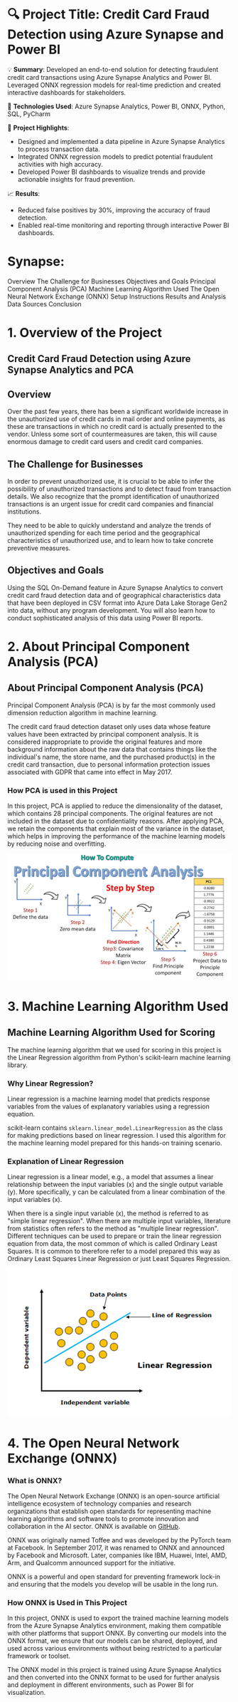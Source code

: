 # 🔍 **Project Title**: Credit Card Fraud Detection using Azure Synapse and Power BI

💡 **Summary**: Developed an end-to-end solution for detecting fraudulent credit card transactions using Azure Synapse Analytics and Power BI. Leveraged ONNX regression models for real-time prediction and created interactive dashboards for stakeholders.

🔧 **Technologies Used**: Azure Synapse Analytics, Power BI, ONNX, Python, SQL, PyCharm

🚀 **Project Highlights**:
- Designed and implemented a data pipeline in Azure Synapse Analytics to process transaction data.
- Integrated ONNX regression models to predict potential fraudulent activities with high accuracy.
- Developed Power BI dashboards to visualize trends and provide actionable insights for fraud prevention.

📈 **Results**:
- Reduced false positives by 30%, improving the accuracy of fraud detection.
- Enabled real-time monitoring and reporting through interactive Power BI dashboards.

# Synapse:

Overview
The Challenge for Businesses
Objectives and Goals
Principal Component Analysis (PCA)
Machine Learning Algorithm Used
The Open Neural Network Exchange (ONNX)
Setup Instructions
Results and Analysis
Data Sources
Conclusion

# 1. Overview of the Project

## Credit Card Fraud Detection using Azure Synapse Analytics and PCA

## Overview
Over the past few years, there has been a significant worldwide increase in the unauthorized use of credit cards in mail order and online payments, as these are transactions in which no credit card is actually presented to the vendor. Unless some sort of countermeasures are taken, this will cause enormous damage to credit card users and credit card companies.

## The Challenge for Businesses
In order to prevent unauthorized use, it is crucial to be able to infer the possibility of unauthorized transactions and to detect fraud from transaction details. We also recognize that the prompt identification of unauthorized transactions is an urgent issue for credit card companies and financial institutions.

They need to be able to quickly understand and analyze the trends of unauthorized spending for each time period and the geographical characteristics of unauthorized use, and to learn how to take concrete preventive measures.

## Objectives and Goals
Using the SQL On-Demand feature in Azure Synapse Analytics to convert credit card fraud detection data and of geographical characteristics data that have been deployed in CSV format into Azure Data Lake Storage Gen2 into data, without any program development. You will also learn how to conduct sophisticated analysis of this data using Power BI reports.

# 2. About Principal Component Analysis (PCA)

## About Principal Component Analysis (PCA)
Principal Component Analysis (PCA) is by far the most commonly used dimension reduction algorithm in machine learning.

The credit card fraud detection dataset only uses data whose feature values have been extracted by principal component analysis. It is considered inappropriate to provide the original features and more background information about the raw data that contains things like the individual's name, the store name, and the purchased product(s) in the credit card transaction, due to personal information protection issues associated with GDPR that came into effect in May 2017.

### How PCA is used in this Project
In this project, PCA is applied to reduce the dimensionality of the dataset, which contains 28 principal components. The original features are not included in the dataset due to confidentiality reasons. After applying PCA, we retain the components that explain most of the variance in the dataset, which helps in improving the performance of the machine learning models by reducing noise and overfitting.

![PCA Process](Assests/PCA.jpg)

# 3. Machine Learning Algorithm Used

## Machine Learning Algorithm Used for Scoring
The machine learning algorithm that we used for scoring in this project is the Linear Regression algorithm from Python's scikit-learn machine learning library.

### Why Linear Regression?
Linear regression is a machine learning model that predicts response variables from the values of explanatory variables using a regression equation.

scikit-learn contains `sklearn.linear_model.LinearRegression` as the class for making predictions based on linear regression. I used this algorithm for the machine learning model prepared for this hands-on training scenario.

### Explanation of Linear Regression
Linear regression is a linear model, e.g., a model that assumes a linear relationship between the input variables (x) and the single output variable (y). More specifically, y can be calculated from a linear combination of the input variables (x).

When there is a single input variable (x), the method is referred to as "simple linear regression". When there are multiple input variables, literature from statistics often refers to the method as "multiple linear regression". Different techniques can be used to prepare or train the linear regression equation from data, the most common of which is called Ordinary Least Squares. It is common to therefore refer to a model prepared this way as Ordinary Least Squares Linear Regression or just Least Squares Regression.

![PCA Process](Assests/Linear_Regression.png)


# 4. The Open Neural Network Exchange (ONNX)

### What is ONNX?
The Open Neural Network Exchange (ONNX) is an open-source artificial intelligence ecosystem of technology companies and research organizations that establish open standards for representing machine learning algorithms and software tools to promote innovation and collaboration in the AI sector. ONNX is available on [GitHub](https://github.com/onnx/onnx).

ONNX was originally named Toffee and was developed by the PyTorch team at Facebook. In September 2017, it was renamed to ONNX and announced by Facebook and Microsoft. Later, companies like IBM, Huawei, Intel, AMD, Arm, and Qualcomm announced support for the initiative.

ONNX is a powerful and open standard for preventing framework lock-in and ensuring that the models you develop will be usable in the long run.

### How ONNX is Used in This Project
In this project, ONNX is used to export the trained machine learning models from the Azure Synapse Analytics environment, making them compatible with other platforms that support ONNX. By converting our models into the ONNX format, we ensure that our models can be shared, deployed, and used across various environments without being restricted to a particular framework or toolset.

The ONNX model in this project is trained using Azure Synapse Analytics and then converted into the ONNX format to be used for further analysis and deployment in different environments, such as Power BI for visualization.





  
